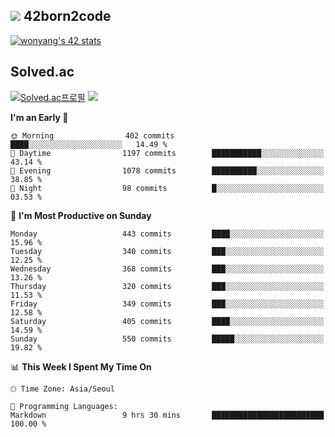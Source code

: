 
## <img src="https://img.shields.io/badge/-000000?style=flat&logo=42&logoColor=white"> 42born2code
<!--[![wonyang's 42 stats](https://badge42.vercel.app/api/v2/cl5nhe5b6007809kydha7ht42/stats?cursusId=21&coalitionId=88)](https://profile.intra.42.fr/users/wonyang)-->

[![wonyang's 42 stats](https://badge.mediaplus.ma/starryblue/wonyang?1337Badge=off&UM6P=off)](https://github.com/oakoudad/badge42)

## Solved.ac
[![Solved.ac프로필](http://mazassumnida.wtf/api/v2/generate_badge?boj=bennyws)](https://solved.ac/bennyws)
<a href="https://solved.ac/bennyws"><img src="http://mazandi.herokuapp.com/api?handle=bennyws&theme=cold"/></a>

<!--START_SECTION:waka-->
**I'm an Early 🐤** 

```text
🌞 Morning                402 commits         ████░░░░░░░░░░░░░░░░░░░░░   14.49 % 
🌆 Daytime                1197 commits        ███████████░░░░░░░░░░░░░░   43.14 % 
🌃 Evening                1078 commits        ██████████░░░░░░░░░░░░░░░   38.85 % 
🌙 Night                  98 commits          █░░░░░░░░░░░░░░░░░░░░░░░░   03.53 % 
```
📅 **I'm Most Productive on Sunday** 

```text
Monday                   443 commits         ████░░░░░░░░░░░░░░░░░░░░░   15.96 % 
Tuesday                  340 commits         ███░░░░░░░░░░░░░░░░░░░░░░   12.25 % 
Wednesday                368 commits         ███░░░░░░░░░░░░░░░░░░░░░░   13.26 % 
Thursday                 320 commits         ███░░░░░░░░░░░░░░░░░░░░░░   11.53 % 
Friday                   349 commits         ███░░░░░░░░░░░░░░░░░░░░░░   12.58 % 
Saturday                 405 commits         ████░░░░░░░░░░░░░░░░░░░░░   14.59 % 
Sunday                   550 commits         █████░░░░░░░░░░░░░░░░░░░░   19.82 % 
```


📊 **This Week I Spent My Time On** 

```text
🕑︎ Time Zone: Asia/Seoul

💬 Programming Languages: 
Markdown                 9 hrs 30 mins       █████████████████████████   100.00 % 
```


<!--END_SECTION:waka-->
